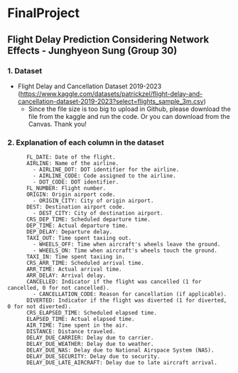 # FinalProject

## Flight Delay Prediction Considering Network Effects - Junghyeon Sung (Group 30)

### 1. Dataset
- Flight Delay and Cancellation Dataset 2019-2023 (https://www.kaggle.com/datasets/patrickzel/flight-delay-and-cancellation-dataset-2019-2023?select=flights_sample_3m.csv)
  - Since the file size is too big to upload in Github, please download the file from the kaggle and run the code. Or you can download from the Canvas. Thank you!


### 2. Explanation of each column in the dataset
          FL_DATE: Date of the flight.
          AIRLINE: Name of the airline.
            - AIRLINE_DOT: DOT identifier for the airline.
            - AIRLINE_CODE: Code assigned to the airline.
            - DOT_CODE: DOT identifier.
          FL_NUMBER: Flight number.
          ORIGIN: Origin airport code.
            - ORIGIN_CITY: City of origin airport.
          DEST: Destination airport code.
            - DEST_CITY: City of destination airport.
          CRS_DEP_TIME: Scheduled departure time.
          DEP_TIME: Actual departure time.
          DEP_DELAY: Departure delay.
          TAXI_OUT: Time spent taxiing out.
            - WHEELS_OFF: Time when aircraft's wheels leave the ground.
            - WHEELS_ON: Time when aircraft's wheels touch the ground.
          TAXI_IN: Time spent taxiing in.
          CRS_ARR_TIME: Scheduled arrival time.
          ARR_TIME: Actual arrival time.
          ARR_DELAY: Arrival delay.
          CANCELLED: Indicator if the flight was cancelled (1 for cancelled, 0 for not cancelled).
            - CANCELLATION_CODE: Reason for cancellation (if applicable).
          DIVERTED: Indicator if the flight was diverted (1 for diverted, 0 for not diverted).
          CRS_ELAPSED_TIME: Scheduled elapsed time.
          ELAPSED_TIME: Actual elapsed time.
          AIR_TIME: Time spent in the air.
          DISTANCE: Distance traveled.
          DELAY_DUE_CARRIER: Delay due to carrier.
          DELAY_DUE_WEATHER: Delay due to weather.
          DELAY_DUE_NAS: Delay due to National Airspace System (NAS).
          DELAY_DUE_SECURITY: Delay due to security.
          DELAY_DUE_LATE_AIRCRAFT: Delay due to late aircraft arrival.
